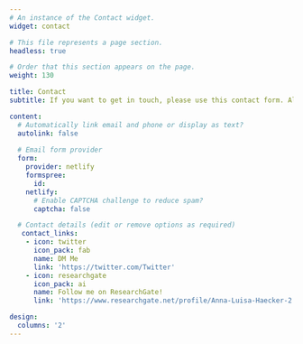 ```yaml
---
# An instance of the Contact widget.
widget: contact

# This file represents a page section.
headless: true

# Order that this section appears on the page.
weight: 130

title: Contact
subtitle: If you want to get in touch, please use this contact form. All messages will be forwarded directly to my e-mail inbox and I will get back to you as soon as possible.

content:
  # Automatically link email and phone or display as text?
  autolink: false
  
  # Email form provider
  form:
    provider: netlify
    formspree:
      id:
    netlify:
      # Enable CAPTCHA challenge to reduce spam?
      captcha: false

  # Contact details (edit or remove options as required)
   contact_links:
    - icon: twitter
      icon_pack: fab
      name: DM Me
      link: 'https://twitter.com/Twitter'
    - icon: researchgate
      icon_pack: ai
      name: Follow me on ResearchGate!
      link: 'https://www.researchgate.net/profile/Anna-Luisa-Haecker-2'

design:
  columns: '2'
---
```

